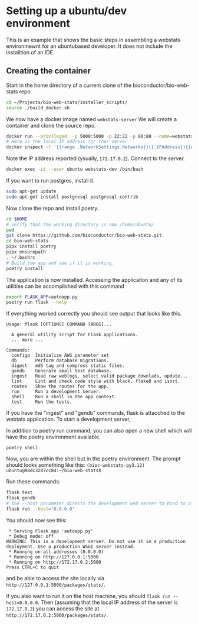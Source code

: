 # Setting up a ubuntu/dev environment
This is an example that shows the basic steps in assembling a webstats environmewnt for an ubuntubased developer.
It does not include the installtion of an IDE.
## Creating the container
Start in the home directory of a current clone of the bioconductor/bio-web-stats repo
```bash
cd ~/Projects/bio-web-stats/installer_scripts/
source ./build_docker.sh
```
We now have a docker image named  `webstats-server` We will create a container and clone the source repo.
```bash
docker run --privileged  -p 5000:5000 -p 22:22 -p 80:80 --name=webstats-dev -d webstats-server
# Here is the local IP address for ther server
docker inspect -f '{{range .NetworkSettings.Networks}}{{.IPAddress}}{{end}}' webstats-dev
```
Note the IP address reported (ysually, `172.17.0.2`). Connect to the server.

```bash
docker exec -it --user ubuntu webstats-dev /bin/bash
```

If you want to run postgres, install it.
```bash
sudo apt-get update
sudo apt-get install postgresql postgresql-contrib 
```

Now clone the repo and install poetry.
```bash
cd $HOME
# verify that the working directory is now /home/ubuntu/
pwd
git clone https://github.com/bioconductor/bio-web-stats.git
cd bio-web-stats
pipx install poetry
pipx ensurepath
. ~/.bashrc
# Build the app and see if it is working.
poetry install
```

The application is now installed. Accessing the applicaiton and any of its utilities can be accomplished with this command

```bash
export FLASK_APP=autoapp.py
poetry run flask --help
```

If everything worked correctly you should see output that looks like this.
```
Usage: flask [OPTIONS] COMMAND [ARGS]...

  A general utility script for Flask applications.
  ... more ...
  
Commands:
  configp  Initialize AWS parameter set
  db       Perform database migrations.
  digest   md5 tag and compress static files.
  gendb    Generate small test database.
  ingest   Read raw weblogs, select valid package downlads, update...
  lint     Lint and check code style with black, flake8 and isort.
  routes   Show the routes for the app.
  run      Run a development server.
  shell    Run a shell in the app context.
  test     Run the tests.
  ```
  If you have the "ingest" and "gendb" commands, flask is attacched to the webtats application.
  To start a development server, 

  In addition to poetry run command, you can also open a new shell which will have the
  poetry environment available.
  ```shell
poetry shell
```
Now, you are within the shell but in the poetry environment.
The prompt should looks something like this: `(bioc-webstats-py3.12) ubuntu@88dc3287cc84:~/bio-web-stats$ `

Run these commands:
```bash
flask test
flask gendb
# the --host parameter directs the development web server to bind to all IP addresses
flask run --host="0.0.0.0"
```
You should now see this:
```
 * Serving Flask app 'autoapp.py'
 * Debug mode: off
WARNING: This is a development server. Do not use it in a production deployment. Use a production WSGI server instead.
 * Running on all addresses (0.0.0.0)
 * Running on http://127.0.0.1:5000
 * Running on http://172.17.0.2:5000
Press CTRL+C to quit
```
and be able to access the site locally via `http://127.0.0.1:5000/packages/stats/`.

If you also want to run it on the host machine, you should `flask run --host=0.0.0.0`. Then
(assuming that the local IP address of the server is `172.17.0.2`) you can access the site at 
`http://172.17.0.2:5000/packages/stats/`.

